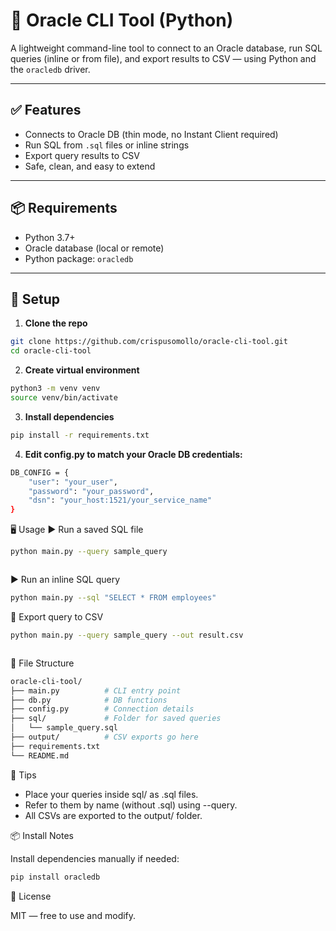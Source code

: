# 🐍 Oracle CLI Tool (Python)

A lightweight command-line tool to connect to an Oracle database, run SQL queries (inline or from file), and export results to CSV — using Python and the `oracledb` driver.

---

## ✅ Features

- Connects to Oracle DB (thin mode, no Instant Client required)
- Run SQL from `.sql` files or inline strings
- Export query results to CSV
- Safe, clean, and easy to extend

---

## 📦 Requirements

- Python 3.7+
- Oracle database (local or remote)
- Python package: `oracledb`

---

## 🚀 Setup

1. **Clone the repo**

```bash
git clone https://github.com/crispusomollo/oracle-cli-tool.git
cd oracle-cli-tool
```

2. **Create virtual environment**
```bash
python3 -m venv venv
source venv/bin/activate
```

3. **Install dependencies**
```bash
pip install -r requirements.txt
```

4. **Edit config.py to match your Oracle DB credentials:**
```bash
DB_CONFIG = {
    "user": "your_user",
    "password": "your_password",
    "dsn": "your_host:1521/your_service_name"
}
```


🖥️ Usage
▶️ Run a saved SQL file
```bash
python main.py --query sample_query
```

```bash (Reads sql/sample_query.sql)
```


▶️ Run an inline SQL query
```bash
python main.py --sql "SELECT * FROM employees"
```

💾 Export query to CSV
```bash
python main.py --query sample_query --out result.csv
```

```CSV is saved to output/result.csv
```

📁 File Structure

```bash
oracle-cli-tool/
├── main.py          # CLI entry point
├── db.py            # DB functions
├── config.py        # Connection details
├── sql/             # Folder for saved queries
│   └── sample_query.sql
├── output/          # CSV exports go here
├── requirements.txt
└── README.md
```

🧠 Tips

- Place your queries inside sql/ as .sql files.
- Refer to them by name (without .sql) using --query.
- All CSVs are exported to the output/ folder.


📦 Install Notes

Install dependencies manually if needed:

```bash 
pip install oracledb
```

🤝 License

MIT — free to use and modify.


